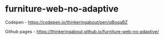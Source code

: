 # furniture-web-no-adaptive

Codepen - https://codepen.io/thinkeringabout/pen/qBoqaBZ

Github pages - https://thinkeringabout.github.io/furniture-web-no-adaptive/
